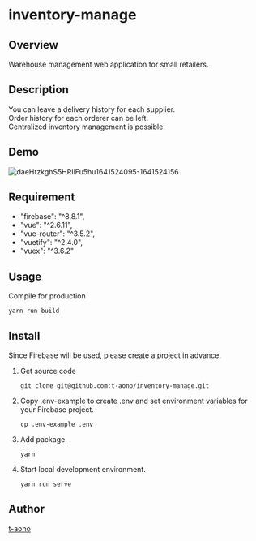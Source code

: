 # inventory-manage

## Overview

Warehouse management web application for small retailers.

## Description

You can leave a delivery history for each supplier.  
Order history for each orderer can be left.  
Centralized inventory management is possible.

## Demo

![daeHtzkghS5HRIiFu5hu1641524095-1641524156](https://user-images.githubusercontent.com/46856574/148484127-7135cbd5-4f34-4048-94ae-5f592553e7d2.gif)

<!-- ## VS. -->

## Requirement

- "firebase": "^8.8.1",
- "vue": "^2.6.11",
- "vue-router": "^3.5.2",
- "vuetify": "^2.4.0",
- "vuex": "^3.6.2"

## Usage

Compile for production

```
yarn run build
```

## Install

Since Firebase will be used, please create a project in advance.

1. Get source code

   ```
   git clone git@github.com:t-aono/inventory-manage.git
   ```

2. Copy .env-example to create .env and set environment variables for your Firebase project.

   ```
   cp .env-example .env
   ```

3. Add package.

   ```
   yarn
   ```

4. Start local development environment.

   ```
   yarn run serve
   ```

<!-- ## Contribution -->

<!-- ## Licence -->

## Author

[t-aono](https://github.com/t-aono)

<!-- README.md Sample -->
<!-- https://deeeet.com/writing/2014/07/31/readme/ -->
